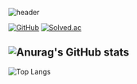 ![header](https://capsule-render.vercel.app/api?type=waving&color=auto&height=300&section=header&text=Be%20patient&fontSize=90)

<div>
  
[![GitHub](https://hits.seeyoufarm.com/api/count/incr/badge.svg?url=https%3A%2F%2Fgithub.com%2FOrangeKim04&count_bg=%23000000&title_bg=%23000000&icon=github.svg&icon_color=%23FFFFFF&title=hits&edge_flat=false)](https://hits.seeyoufarm.com)
[![Solved.ac](http://mazassumnida.wtf/api/mini/generate_badge?boj=queem2)](https://solved.ac/queem2)

</div>

![Anurag's GitHub stats](https://github-readme-stats.vercel.app/api?username=OrangeKim04&show_icons=true&theme=omni)
-------------------------------------------------------
![Top Langs](https://github-readme-stats.vercel.app/api/top-langs/?username=OrangeKim04&layout=compact&theme=omni)
